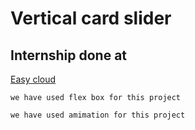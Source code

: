 # Vertical card slider

## Internship done at 

[Easy cloud](https://www.easy-cloud.in/)

```
we have used flex box for this project

we have used amimation for this project





```